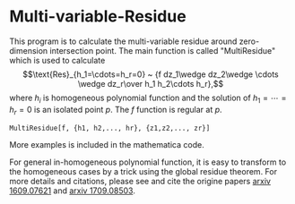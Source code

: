 # Multi-variable-Residue
This program is to calculate the multi-variable residue around zero-dimension intersection point. 
The main function is called "MultiResidue" which is used to calculate $$\text{Res}_{h_1=\cdots=h_r=0} ~ {f dz_1\wedge dz_2\wedge \cdots \wedge dz_r\over h_1 h_2\cdots h_r},$$
where $h_i$ is homogeneous polynomial function and the solution of $h_1=\cdots=h_r=0$ is an isolated point $p$. The $f$ function is regular at $p$.

```
MultiResidue[f, {h1, h2,..., hr}, {z1,z2,..., zr}]
```

More examples is included in the mathematica code. 

For general in-homogeneous polynomial function, it is easy to transform to the homogeneous cases by a trick using the global residue theorem. For more details and citations, please
see and cite the origine papers [arxiv 1609.07621](https://arxiv.org/pdf/1609.07621.pdf) and [arxiv 1709.08503](https://arxiv.org/pdf/1709.08503.pdf).
